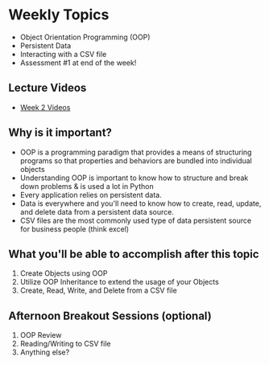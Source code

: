 # Weekly Topics

- Object Orientation Programming (OOP)
- Persistent Data
- Interacting with a CSV file
- Assessment #1 at end of the week!

## Lecture Videos

- [Week 2 Videos](https://www.youtube.com/watch?v=gZARX3MjNtE&list=PLu0CiQ7bzwESE8VjfULLP_I7-6GqrFblB)

## Why is it important?

- OOP is a programming paradigm that provides a means of structuring programs so that properties and behaviors are bundled into individual objects
- Understanding OOP is important to know how to structure and break down problems & is used a lot in Python
- Every application relies on persistent data.
- Data is everywhere and you'll need to know how to create, read, update, and delete data from a persistent data source.
- CSV files are the most commonly used type of data persistent source for business people (think excel)

## What you'll be able to accomplish after this topic

1. Create Objects using OOP
2. Utilize OOP Inheritance to extend the usage of your Objects
3. Create, Read, Write, and Delete from a CSV file

## Afternoon Breakout Sessions (optional)

1. OOP Review
2. Reading/Writing to CSV file
3. Anything else?
